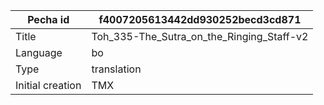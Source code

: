 |Pecha id | f4007205613442dd930252becd3cd871
| --- | --- 
|Title | Toh_335-The_Sutra_on_the_Ringing_Staff-v2 
|Language | bo
|Type | translation
|Initial creation | TMX